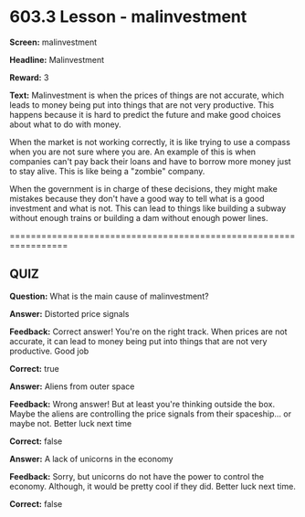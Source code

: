 # 603.3 Lesson - malinvestment

**Screen:** malinvestment

**Headline:** Malinvestment

**Reward:** 3

**Text:** Malinvestment is when the prices of things are not accurate, which leads to money being put into things that are not very productive. This happens because it is hard to predict the future and make good choices about what to do with money.

When the market is not working correctly, it is like trying to use a compass when you are not sure where you are. An example of this is when companies can't pay back their loans and have to borrow more money just to stay alive. This is like being a "zombie" company.

When the government is in charge of these decisions, they might make mistakes because they don't have a good way to tell what is a good investment and what is not. This can lead to things like building a subway without enough trains or building a dam without enough power lines.

\=================================================================

## QUIZ

**Question:** What is the main cause of malinvestment?

**Answer:** Distorted price signals

**Feedback:** Correct answer! You're on the right track. When prices are not accurate, it can lead to money being put into things that are not very productive. Good job

**Correct:** true

**Answer:** Aliens from outer space

**Feedback:** Wrong answer! But at least you're thinking outside the box. Maybe the aliens are controlling the price signals from their spaceship... or maybe not. Better luck next time

**Correct:** false

**Answer:** A lack of unicorns in the economy

**Feedback:** Sorry, but unicorns do not have the power to control the economy. Although, it would be pretty cool if they did. Better luck next time.

**Correct:** false

<figure><img src="../.gitbook/assets/603-03.png" alt=""><figcaption></figcaption></figure>
